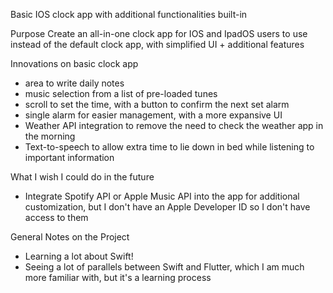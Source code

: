 Basic IOS clock app with additional functionalities built-in

Purpose
Create an all-in-one clock app for IOS and IpadOS users to use instead of the default clock app, with simplified UI + additional features

Innovations on basic clock app
- area to write daily notes
- music selection from a list of pre-loaded tunes
- scroll to set the time, with a button to confirm the next set alarm
- single alarm for easier management, with a more expansive UI
- Weather API integration to remove the need to check the weather app in the morning
- Text-to-speech to allow extra time to lie down in bed while listening to important information


What I wish I could do in the future
- Integrate Spotify API or Apple Music API into the app for additional customization, but I don't have an Apple Developer ID so I don't have access to them

General Notes on the Project
- Learning a lot about Swift!
- Seeing a lot of parallels between Swift and Flutter, which I am much more familiar with, but it's a learning process
